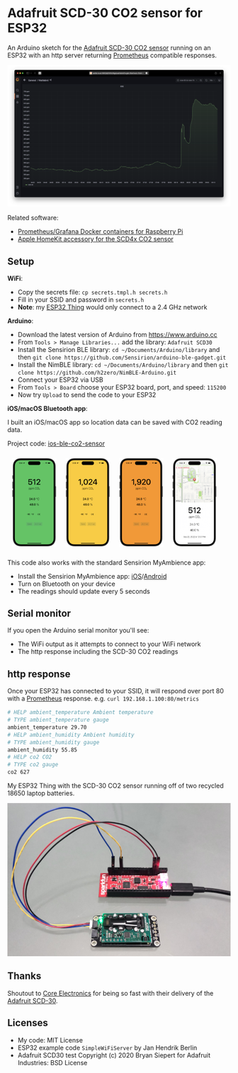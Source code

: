 # Adafruit SCD-30 CO2 sensor for ESP32

An Arduino sketch for the [Adafruit SCD-30 CO2 sensor](https://www.adafruit.com/product/4867) running on an ESP32 with an http server returning [Prometheus](https://prometheus.io) compatible responses.

![The Adafruit SCD-30 CO2 sensor graphed in Grafana](scd-30-co2.png)

Related software:

* [Prometheus/Grafana Docker containers for Raspberry Pi](https://github.com/sighmon/prometheus-grafana-raspberry-pi)
* [Apple HomeKit accessory for the SCD4x CO2 sensor](https://github.com/sighmon/homekit-scd4x)

## Setup

**WiFi**:

* Copy the secrets file: `cp secrets.tmpl.h secrets.h`
* Fill in your SSID and password in `secrets.h`
* **Note**: my [ESP32 Thing](https://www.sparkfun.com/products/13907) would only connect to a 2.4 GHz network

**Arduino**:

* Download the latest version of Arduino from https://www.arduino.cc
* From `Tools > Manage Libraries...` add the library: `Adafruit SCD30`
* Install the Sensirion BLE library: `cd ~/Documents/Arduino/library` and then `git clone https://github.com/Sensirion/arduino-ble-gadget.git`
* Install the NimBLE library: `cd ~/Documents/Arduino/library` and then `git clone https://github.com/h2zero/NimBLE-Arduino.git`
* Connect your ESP32 via USB
* From `Tools > Board` choose your ESP32 board, port, and speed: `115200`
* Now try `Upload` to send the code to your ESP32

**iOS/macOS Bluetooth app**:

I built an iOS/macOS app so location data can be saved with CO2 reading data.

Project code: [ios-ble-co2-sensor](https://github.com/sighmon/ios-ble-co2-sensor)

<img src="https://github.com/sighmon/ios-ble-co2-sensor/raw/main/co2-sensor-ios-green.png" width="20%" style="padding: 10px;"><img src="https://github.com/sighmon/ios-ble-co2-sensor/raw/main/co2-sensor-ios-yellow.png" width="20%" style="padding: 10px;"><img src="https://github.com/sighmon/ios-ble-co2-sensor/raw/main/co2-sensor-ios-orange.png" width="20%" style="padding: 10px;"><img src="https://github.com/sighmon/ios-ble-co2-sensor/raw/main/co2-sensor-ios-archive-detail.png" width="20%" style="padding: 10px;">

This code also works with the standard Sensirion MyAmbience app:

* Install the Sensirion MyAmbience app: [iOS](https://apps.apple.com/ch/app/sensirion-myambience-co2/id1529131572)/[Android](https://play.google.com/store/apps/details?id=com.sensirion.myam)
* Turn on Bluetooth on your device
* The readings should update every 5 seconds

## Serial monitor

If you open the Arduino serial monitor you'll see:

* The WiFi output as it attempts to connect to your WiFi network
* The http response including the SCD-30 CO2 readings

## http response

Once your ESP32 has connected to your SSID, it will respond over port 80 with a [Prometheus](https://prometheus.io) response. e.g. `curl 192.168.1.100:80/metrics`

```bash
# HELP ambient_temperature Ambient temperature
# TYPE ambient_temperature gauge
ambient_temperature 29.70
# HELP ambient_humidity Ambient humidity
# TYPE ambient_humidity gauge
ambient_humidity 55.85
# HELP co2 CO2
# TYPE co2 gauge
co2 627
```

My ESP32 Thing with the SCD-30 CO2 sensor running off of two recycled 18650 laptop batteries.

![My ESP32 Thing with the SCD-30 CO2 sensor running off of two recycled 18650 laptop batteries](scd30-esp32-thing.jpg)

## Thanks

Shoutout to [Core Electronics](https://core-electronics.com.au) for being so fast with their delivery of the [Adafruit SCD-30](https://core-electronics.com.au/adafruit-scd-30-ndir-co2-temperature-and-humidity-sensor-stemma-qt-qwiic.html).

## Licenses

* My code: MIT License
* ESP32 example code `SimpleWiFiServer` by Jan Hendrik Berlin
* Adafruit SCD30 test Copyright (c) 2020 Bryan Siepert for Adafruit Industries: BSD License
